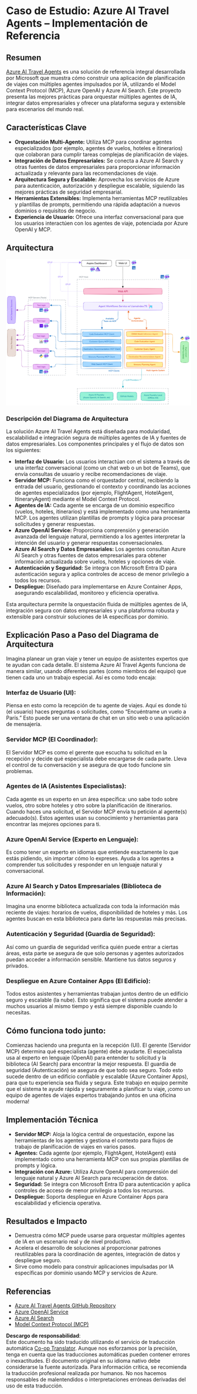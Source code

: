 <!--
CO_OP_TRANSLATOR_METADATA:
{
  "original_hash": "4d3415b9d2bf58bc69be07f945a69e07",
  "translation_date": "2025-06-13T21:40:15+00:00",
  "source_file": "09-CaseStudy/travelagentsample.md",
  "language_code": "es"
}
-->
# Caso de Estudio: Azure AI Travel Agents – Implementación de Referencia

## Resumen

[Azure AI Travel Agents](https://github.com/Azure-Samples/azure-ai-travel-agents) es una solución de referencia integral desarrollada por Microsoft que muestra cómo construir una aplicación de planificación de viajes con múltiples agentes impulsados por IA, utilizando el Model Context Protocol (MCP), Azure OpenAI y Azure AI Search. Este proyecto presenta las mejores prácticas para orquestar múltiples agentes de IA, integrar datos empresariales y ofrecer una plataforma segura y extensible para escenarios del mundo real.

## Características Clave
- **Orquestación Multi-Agente:** Utiliza MCP para coordinar agentes especializados (por ejemplo, agentes de vuelos, hoteles e itinerarios) que colaboran para cumplir tareas complejas de planificación de viajes.
- **Integración de Datos Empresariales:** Se conecta a Azure AI Search y otras fuentes de datos empresariales para proporcionar información actualizada y relevante para las recomendaciones de viaje.
- **Arquitectura Segura y Escalable:** Aprovecha los servicios de Azure para autenticación, autorización y despliegue escalable, siguiendo las mejores prácticas de seguridad empresarial.
- **Herramientas Extensibles:** Implementa herramientas MCP reutilizables y plantillas de prompts, permitiendo una rápida adaptación a nuevos dominios o requisitos de negocio.
- **Experiencia de Usuario:** Ofrece una interfaz conversacional para que los usuarios interactúen con los agentes de viaje, potenciada por Azure OpenAI y MCP.

## Arquitectura
![Architecture](https://raw.githubusercontent.com/Azure-Samples/azure-ai-travel-agents/main/docs/ai-travel-agents-architecture-diagram.png)

### Descripción del Diagrama de Arquitectura

La solución Azure AI Travel Agents está diseñada para modularidad, escalabilidad e integración segura de múltiples agentes de IA y fuentes de datos empresariales. Los componentes principales y el flujo de datos son los siguientes:

- **Interfaz de Usuario:** Los usuarios interactúan con el sistema a través de una interfaz conversacional (como un chat web o un bot de Teams), que envía consultas de usuario y recibe recomendaciones de viaje.
- **Servidor MCP:** Funciona como el orquestador central, recibiendo la entrada del usuario, gestionando el contexto y coordinando las acciones de agentes especializados (por ejemplo, FlightAgent, HotelAgent, ItineraryAgent) mediante el Model Context Protocol.
- **Agentes de IA:** Cada agente se encarga de un dominio específico (vuelos, hoteles, itinerarios) y está implementado como una herramienta MCP. Los agentes utilizan plantillas de prompts y lógica para procesar solicitudes y generar respuestas.
- **Azure OpenAI Service:** Proporciona comprensión y generación avanzada del lenguaje natural, permitiendo a los agentes interpretar la intención del usuario y generar respuestas conversacionales.
- **Azure AI Search y Datos Empresariales:** Los agentes consultan Azure AI Search y otras fuentes de datos empresariales para obtener información actualizada sobre vuelos, hoteles y opciones de viaje.
- **Autenticación y Seguridad:** Se integra con Microsoft Entra ID para autenticación segura y aplica controles de acceso de menor privilegio a todos los recursos.
- **Despliegue:** Diseñado para implementarse en Azure Container Apps, asegurando escalabilidad, monitoreo y eficiencia operativa.

Esta arquitectura permite la orquestación fluida de múltiples agentes de IA, integración segura con datos empresariales y una plataforma robusta y extensible para construir soluciones de IA específicas por dominio.

## Explicación Paso a Paso del Diagrama de Arquitectura
Imagina planear un gran viaje y tener un equipo de asistentes expertos que te ayudan con cada detalle. El sistema Azure AI Travel Agents funciona de manera similar, usando diferentes partes (como miembros del equipo) que tienen cada uno un trabajo especial. Así es como todo encaja:

### Interfaz de Usuario (UI):
Piensa en esto como la recepción de tu agente de viajes. Aquí es donde tú (el usuario) haces preguntas o solicitudes, como “Encuéntrame un vuelo a París.” Esto puede ser una ventana de chat en un sitio web o una aplicación de mensajería.

### Servidor MCP (El Coordinador):
El Servidor MCP es como el gerente que escucha tu solicitud en la recepción y decide qué especialista debe encargarse de cada parte. Lleva el control de tu conversación y se asegura de que todo funcione sin problemas.

### Agentes de IA (Asistentes Especialistas):
Cada agente es un experto en un área específica: uno sabe todo sobre vuelos, otro sobre hoteles y otro sobre la planificación de itinerarios. Cuando haces una solicitud, el Servidor MCP envía tu petición al agente(s) adecuado(s). Estos agentes usan su conocimiento y herramientas para encontrar las mejores opciones para ti.

### Azure OpenAI Service (Experto en Lenguaje):
Es como tener un experto en idiomas que entiende exactamente lo que estás pidiendo, sin importar cómo lo expreses. Ayuda a los agentes a comprender tus solicitudes y responder en un lenguaje natural y conversacional.

### Azure AI Search y Datos Empresariales (Biblioteca de Información):
Imagina una enorme biblioteca actualizada con toda la información más reciente de viajes: horarios de vuelos, disponibilidad de hoteles y más. Los agentes buscan en esta biblioteca para darte las respuestas más precisas.

### Autenticación y Seguridad (Guardia de Seguridad):
Así como un guardia de seguridad verifica quién puede entrar a ciertas áreas, esta parte se asegura de que solo personas y agentes autorizados puedan acceder a información sensible. Mantiene tus datos seguros y privados.

### Despliegue en Azure Container Apps (El Edificio):
Todos estos asistentes y herramientas trabajan juntos dentro de un edificio seguro y escalable (la nube). Esto significa que el sistema puede atender a muchos usuarios al mismo tiempo y está siempre disponible cuando lo necesitas.

## Cómo funciona todo junto:

Comienzas haciendo una pregunta en la recepción (UI).
El gerente (Servidor MCP) determina qué especialista (agente) debe ayudarte.
El especialista usa al experto en lenguaje (OpenAI) para entender tu solicitud y la biblioteca (AI Search) para encontrar la mejor respuesta.
El guardia de seguridad (Autenticación) se asegura de que todo sea seguro.
Todo esto sucede dentro de un edificio confiable y escalable (Azure Container Apps), para que tu experiencia sea fluida y segura.
Este trabajo en equipo permite que el sistema te ayude rápida y seguramente a planificar tu viaje, ¡como un equipo de agentes de viajes expertos trabajando juntos en una oficina moderna!

## Implementación Técnica
- **Servidor MCP:** Aloja la lógica central de orquestación, expone las herramientas de los agentes y gestiona el contexto para flujos de trabajo de planificación de viajes en varios pasos.
- **Agentes:** Cada agente (por ejemplo, FlightAgent, HotelAgent) está implementado como una herramienta MCP con sus propias plantillas de prompts y lógica.
- **Integración con Azure:** Utiliza Azure OpenAI para comprensión del lenguaje natural y Azure AI Search para recuperación de datos.
- **Seguridad:** Se integra con Microsoft Entra ID para autenticación y aplica controles de acceso de menor privilegio a todos los recursos.
- **Despliegue:** Soporta despliegue en Azure Container Apps para escalabilidad y eficiencia operativa.

## Resultados e Impacto
- Demuestra cómo MCP puede usarse para orquestar múltiples agentes de IA en un escenario real y de nivel productivo.
- Acelera el desarrollo de soluciones al proporcionar patrones reutilizables para la coordinación de agentes, integración de datos y despliegue seguro.
- Sirve como modelo para construir aplicaciones impulsadas por IA específicas por dominio usando MCP y servicios de Azure.

## Referencias
- [Azure AI Travel Agents GitHub Repository](https://github.com/Azure-Samples/azure-ai-travel-agents)
- [Azure OpenAI Service](https://azure.microsoft.com/en-us/products/ai-services/openai-service/)
- [Azure AI Search](https://azure.microsoft.com/en-us/products/ai-services/ai-search/)
- [Model Context Protocol (MCP)](https://modelcontextprotocol.io/)

**Descargo de responsabilidad**:  
Este documento ha sido traducido utilizando el servicio de traducción automática [Co-op Translator](https://github.com/Azure/co-op-translator). Aunque nos esforzamos por la precisión, tenga en cuenta que las traducciones automáticas pueden contener errores o inexactitudes. El documento original en su idioma nativo debe considerarse la fuente autorizada. Para información crítica, se recomienda la traducción profesional realizada por humanos. No nos hacemos responsables de malentendidos o interpretaciones erróneas derivadas del uso de esta traducción.